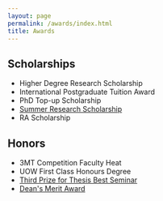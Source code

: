 ```yaml
---
layout: page
permalink: /awards/index.html
title: Awards
---
```


## Scholarships

- Higher Degree Research Scholarship
- International Postgraduate Tuition Award
- PhD Top-up Scholarship
- [Summer Research Scholarship](https://yangdi-cv.github.io/awards/Summer-Research.pdf)
- RA Scholarship


## Honors

- 3MT Competition Faculty Heat
- UOW First Class Honours Degree
- [Third Prize for Thesis Best Seminar](https://yangdi-cv.github.io/awards/Thesis-Seminar.pdf)
- [Dean's Merit Award](https://yangdi-cv.github.io/awards/Deans-List.pdf)
